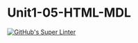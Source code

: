 # Unit1-05-HTML-MDL
[![GitHub's Super Linter](https://github.com/ICS20-Programming-PJLobetti/Unit1-05-HTML-MDL/workflows/GitHub's%20Super%20Linter/badge.svg)](https://github.com/ICS20-Programming-PJLobetti/Unit1-05-HTML-MDL/actions)
